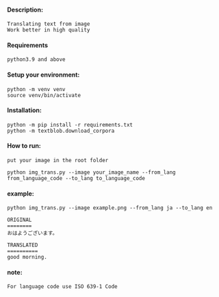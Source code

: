 #### Description:

```
Translating text from image
Work better in high quality
```

#### Requirements

```
python3.9 and above
```

#### Setup your environment:

```
python -m venv venv
source venv/bin/activate
```

#### Installation:

```
python -m pip install -r requirements.txt
python -m textblob.download_corpora
```

#### How to run:

```
put your image in the root folder

python img_trans.py --image your_image_name --from_lang from_language_code --to_lang to_language_code
```

#### example:

```
python img_trans.py --image example.png --from_lang ja --to_lang en

ORIGINAL
========
おはようございます。

TRANSLATED
==========
good morning.
```

#### note:

```
For language code use ISO 639-1 Code
```
